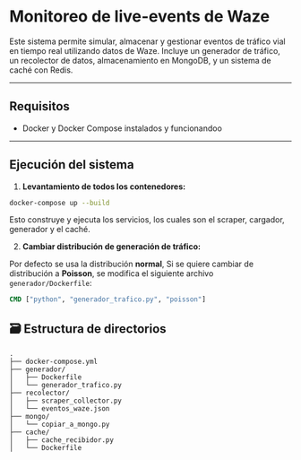 # Monitoreo de live-events de Waze

Este sistema permite simular, almacenar y gestionar eventos de tráfico vial en tiempo real utilizando datos de Waze. Incluye un generador de tráfico, un recolector de datos, almacenamiento en MongoDB, y un sistema de caché con Redis.

---

## Requisitos

- Docker y Docker Compose instalados y funcionandoo

---

##  Ejecución del sistema

1. **Levantamiento de todos los contenedores:**

```bash
docker-compose up --build
```

Esto construye y ejecuta los servicios, los cuales son el scraper, cargador, generador y el caché.

2. **Cambiar distribución de generación de tráfico:**

Por defecto se usa la distribución **normal**, Si se quiere cambiar de distribución a **Poisson**, se modifica el siguiente archivo `generador/Dockerfile`:

```dockerfile
CMD ["python", "generador_trafico.py", "poisson"]
```

## 🗃️ Estructura de directorios

```
.
├── docker-compose.yml
├── generador/
│   ├── Dockerfile
│   └── generador_trafico.py
├── recolector/
│   ├── scraper_collector.py
│   └── eventos_waze.json
├── mongo/
│   └── copiar_a_mongo.py
├── cache/
│   ├── cache_recibidor.py
│   └── Dockerfile
```


